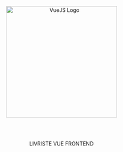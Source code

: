 <br>
<br>
<p align="center"><a href="https://vuejs.org" target="_blank"><img src="https://imgs.search.brave.com/TlhxDjKLyY9r69mi5zS8xrPE_KHcY8RMsJvtf0AP7zk/rs:fit:506:178:1/g:ce/aHR0cHM6Ly93d3cu/ZnVsbHN0YWNrcHl0/aG9uLmNvbS9pbWcv/bG9nb3MvdnVlanMt/d2lkZS5wbmc" width="300" alt="VueJS Logo"></a></p>
<br>
<br>
<p align="center">
LIVRISTE VUE FRONTEND
</p>
